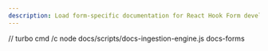 ```yaml
---
description: Load form-specific documentation for React Hook Form development
---
```


// turbo
cmd /c node docs/scripts/docs-ingestion-engine.js docs-forms
